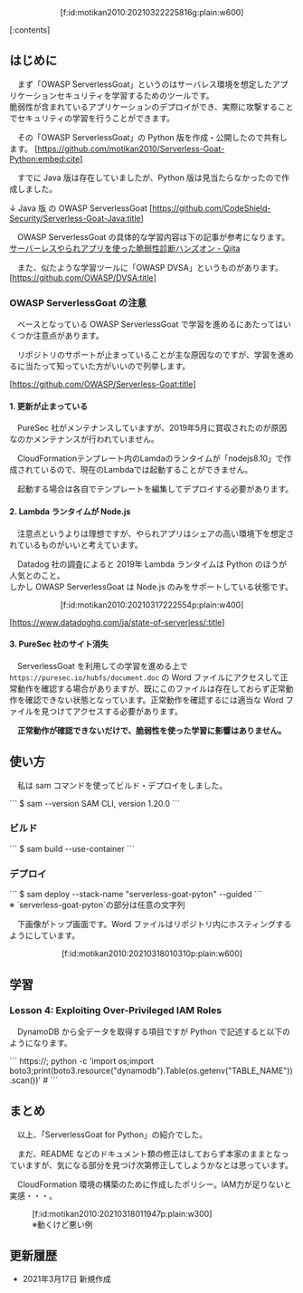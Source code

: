 <div style="text-align:center;">[f:id:motikan2010:20210322225816g:plain:w600]</div>

<div class="contents-box"><p>[:contents]</p></div>

## はじめに

　まず「OWASP ServerlessGoat」というのはサーバレス環境を想定したアプリケーションセキュリティを学習するためのツールです。  
脆弱性が含まれているアプリケーションのデプロイができ、実際に攻撃することでセキュリティの学習を行うことができます。  

　その「OWASP ServerlessGoat」の Python 版を作成・公開したので共有します。
[https://github.com/motikan2010/Serverless-Goat-Python:embed:cite]

　すでに Java 版は存在していましたが、Python 版は見当たらなかったので作成しました。

↓ Java 版 の OWASP ServerlessGoat
[https://github.com/CodeShield-Security/Serverless-Goat-Java:title]


　OWASP ServerlessGoat の具体的な学習内容は下の記事が参考になります。  
[サーバーレスやられアプリを使った脆弱性診断ハンズオン - Qiita](https://qiita.com/yuuhu04/items/d45fd7acbb4919adbc57)

　また、似たような学習ツールに「OWASP DVSA」というものがあります。  
[https://github.com/OWASP/DVSA:title]


### OWASP ServerlessGoat の注意

　ベースとなっている OWASP ServerlessGoat で学習を進めるにあたってはいくつか注意点があります。 

　リポジトリのサポートが止まっていることが主な原因なのですが、学習を進めるに当たって知っていた方がいいので列挙します。   

[https://github.com/OWASP/Serverless-Goat:title]

#### 1. 更新が止まっている  
 
　PureSec 社がメンテナンスしていますが、2019年5月に買収されたのが原因なのかメンテナンスが行われていません。  

　CloudFormationテンプレート内のLamdaのランタイムが「nodejs8.10」で作成されているので、現在のLambdaでは起動することができません。  

　起動する場合は各自でテンプレートを編集してデプロイする必要があります。  

#### 2. Lambda ランタイムが Node.js
 
　注意点というよりは理想ですが、やられアプリはシェアの高い環境下を想定されているものがいいと考えています。
 
　Datadog 社の調査によると 2019年 Lambda ランタイムは Python のほうが人気とのこと。  
しかし OWASP ServerlessGoat は Node.js のみをサポートしている状態です。

<div style="text-align:center;">[f:id:motikan2010:20210317222554p:plain:w400]</div>

[https://www.datadoghq.com/ja/state-of-serverless/:title]

#### 3. PureSec 社のサイト消失

　ServerlessGoat を利用しての学習を進める上で `https://puresec.io/hubfs/document.doc` の Word ファイルにアクセスして正常動作を確認する場合がありますが、既にこのファイルは存在しておらず正常動作を確認できない状態となっています。正常動作を確認するには適当な Word ファイルを見つけてアクセスする必要があります。  

　**正常動作が確認できないだけで、脆弱性を使った学習に影響はありません。**  

## 使い方

　私は sam コマンドを使ってビルド・デプロイをしました。

<div class="md-code" style="width:100%">
```
$ sam --version
SAM CLI, version 1.20.0
```
</div>

### ビルド

<div class="md-code" style="width:100%">
```
$ sam build --use-container
```
</div>

### デプロイ

<div class="md-code" style="width:100%">
```
$ sam deploy --stack-name "serverless-goat-pyton" --guided
```
</div>
※ `serverless-goat-pyton`の部分は任意の文字列

　下画像がトップ画面です。Word ファイルはリポジトリ内にホスティングするようにしています。  
<div style="text-align:center;">[f:id:motikan2010:20210318010310p:plain:w600]</div>

## 学習

### Lesson 4: Exploiting Over-Privileged IAM Roles

　DynamoDB から全データを取得する項目ですが Python で記述すると以下のようになります。

<div class="sm-code" style="width:100%">
```
https://; python -c 'import os;import boto3;print(boto3.resource("dynamodb").Table(os.getenv("TABLE_NAME")).scan())' #
```
</div>

## まとめ

　以上、「ServerlessGoat for Python」の紹介でした。  

　まだ、README などのドキュメント類の修正はしておらず本家のままとなっていますが、気になる部分を見つけ次第修正してしようかなとは思っています。

　CloudFormation 環境の構築のために作成したポリシー。IAM力が足りないと実感・・・。  
<figure class="figure-image figure-image-fotolife" title="※動くけど悪い例">[f:id:motikan2010:20210318011947p:plain:w300]<figcaption>※動くけど悪い例</figcaption></figure>

## 更新履歴

- 2021年3月17日 新規作成